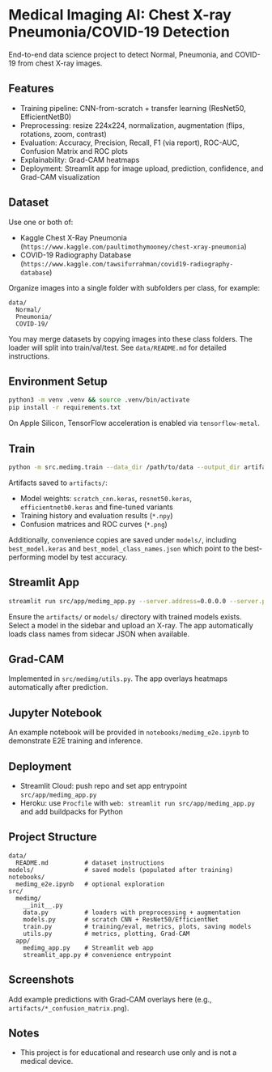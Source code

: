 # Medical Imaging AI: Chest X-ray Pneumonia/COVID-19 Detection

End-to-end data science project to detect Normal, Pneumonia, and COVID-19 from chest X-ray images.

## Features
- Training pipeline: CNN-from-scratch + transfer learning (ResNet50, EfficientNetB0)
- Preprocessing: resize 224x224, normalization, augmentation (flips, rotations, zoom, contrast)
- Evaluation: Accuracy, Precision, Recall, F1 (via report), ROC-AUC, Confusion Matrix and ROC plots
- Explainability: Grad-CAM heatmaps
- Deployment: Streamlit app for image upload, prediction, confidence, and Grad-CAM visualization

## Dataset
Use one or both of:
- Kaggle Chest X-Ray Pneumonia (`https://www.kaggle.com/paultimothymooney/chest-xray-pneumonia`)
- COVID-19 Radiography Database (`https://www.kaggle.com/tawsifurrahman/covid19-radiography-database`)

Organize images into a single folder with subfolders per class, for example:
```
data/
  Normal/
  Pneumonia/
  COVID-19/
```
You may merge datasets by copying images into these class folders. The loader will split into train/val/test. See `data/README.md` for detailed instructions.

## Environment Setup
```bash
python3 -m venv .venv && source .venv/bin/activate
pip install -r requirements.txt
```

On Apple Silicon, TensorFlow acceleration is enabled via `tensorflow-metal`.

## Train
```bash
python -m src.medimg.train --data_dir /path/to/data --output_dir artifacts --epochs 15 --batch_size 32 --image_size 224 224
```
Artifacts saved to `artifacts/`:
- Model weights: `scratch_cnn.keras`, `resnet50.keras`, `efficientnetb0.keras` and fine-tuned variants
- Training history and evaluation results (`*.npy`)
- Confusion matrices and ROC curves (`*.png`)

Additionally, convenience copies are saved under `models/`, including `best_model.keras` and `best_model_class_names.json` which point to the best-performing model by test accuracy.

## Streamlit App
```bash
streamlit run src/app/medimg_app.py --server.address=0.0.0.0 --server.port=8501
```
Ensure the `artifacts/` or `models/` directory with trained models exists. Select a model in the sidebar and upload an X-ray. The app automatically loads class names from sidecar JSON when available.

## Grad-CAM
Implemented in `src/medimg/utils.py`. The app overlays heatmaps automatically after prediction.

## Jupyter Notebook
An example notebook will be provided in `notebooks/medimg_e2e.ipynb` to demonstrate E2E training and inference.

## Deployment
- Streamlit Cloud: push repo and set app entrypoint `src/app/medimg_app.py`
- Heroku: use `Procfile` with `web: streamlit run src/app/medimg_app.py` and add buildpacks for Python

## Project Structure
```
data/
  README.md          # dataset instructions
models/              # saved models (populated after training)
notebooks/
  medimg_e2e.ipynb   # optional exploration
src/
  medimg/
    __init__.py
    data.py          # loaders with preprocessing + augmentation
    models.py        # scratch CNN + ResNet50/EfficientNet
    train.py         # training/eval, metrics, plots, saving models
    utils.py         # metrics, plotting, Grad-CAM
  app/
    medimg_app.py    # Streamlit web app
    streamlit_app.py # convenience entrypoint
```

## Screenshots
Add example predictions with Grad-CAM overlays here (e.g., `artifacts/*_confusion_matrix.png`).

## Notes
- This project is for educational and research use only and is not a medical device.